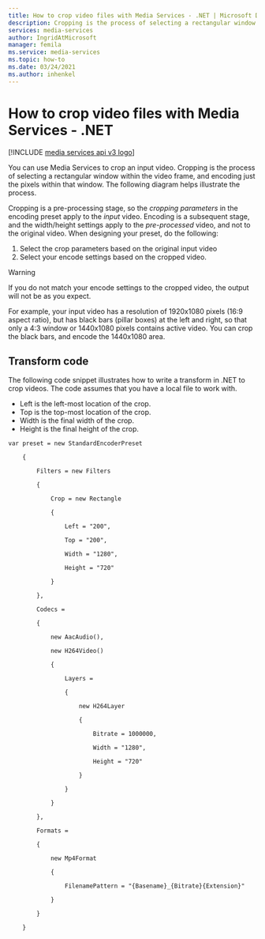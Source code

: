 ```yaml
---
title: How to crop video files with Media Services - .NET | Microsoft Docs
description: Cropping is the process of selecting a rectangular window within the video frame, and encoding just the pixels within that window. This topic shows how to crop video files with Media Services using .NET.
services: media-services
author: IngridAtMicrosoft
manager: femila
ms.service: media-services
ms.topic: how-to
ms.date: 03/24/2021
ms.author: inhenkel
---
```


# How to crop video files with Media Services - .NET

[!INCLUDE [media services api v3 logo](./includes/v3-hr.md)]

You can use Media Services to crop an input video. Cropping is the process of selecting a rectangular window within the video frame, and encoding just the pixels within that window. The following diagram helps illustrate the process.

Cropping is a pre-processing stage, so the *cropping parameters* in the encoding preset apply to the *input* video. Encoding is a subsequent stage, and the width/height settings apply to the *pre-processed* video, and not to the original video. When designing your preset, do the following:

1. Select the crop parameters based on the original input video
1. Select your encode settings based on the cropped video.

> [!WARNING]
> If you do not match your encode settings to the cropped video, the output will not be as you expect.

For example, your input video has a resolution of 1920x1080 pixels (16:9 aspect ratio), but has black bars (pillar boxes) at the left and right, so that only a 4:3 window or 1440x1080 pixels contains active video. You can crop the black bars, and encode the 1440x1080 area.

## Transform code

The following code snippet illustrates how to write a transform in .NET to crop videos.  The code assumes that you have a local file to work with.

- Left is the left-most location of the crop.
- Top is the top-most location of the crop.
- Width is the final width of the crop.
- Height is the final height of the crop.

```dotnet
var preset = new StandardEncoderPreset

    {

        Filters = new Filters

        {                   

            Crop = new Rectangle

            {

                Left = "200",

                Top = "200",

                Width = "1280",

                Height = "720"

            }

        },

        Codecs =

        {

            new AacAudio(),

            new H264Video()

            {

                Layers =

                {                           

                    new H264Layer

                    {

                        Bitrate = 1000000,

                        Width = "1280",

                        Height = "720"

                    }

                }

            }

        },

        Formats =

        {

            new Mp4Format

            {

                FilenamePattern = "{Basename}_{Bitrate}{Extension}"

            }

        }

    }

```
